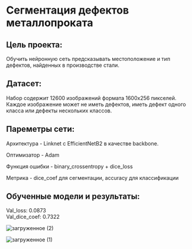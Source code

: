 # Сегментация дефектов металлопроката

## Цель проекта: 
Обучить нейронную сеть предсказывать местоположение и тип дефектов, найденных в производстве стали.

## Датасет:
Набор содержит 12600 изображений формата 1600х256 пикселей. Каждое изображение может не иметь дефектов, иметь дефект одного класса или дефекты нескольких классов.

## Пареметры сети:
Архитектура - Linknet c EfficientNetB2 в качестве backbone. 

Оптимизатор - Adam

Функция ошибки - binary_crossentropy + dice_loss

Метрика - dice_coef для сегментации, accuracy для классификации

## Обученные модели и результаты:
Val_loss: 0.0873  
Val_dice_coef: 0.7322

![загруженное (2)](https://user-images.githubusercontent.com/64748758/178143833-d9483e9c-9ff0-423c-a207-7c10548a0cba.png)

![загруженное (1)](https://user-images.githubusercontent.com/64748758/145363234-6b5e05f9-b589-4367-ad80-31ae8bc5b8a5.png)
